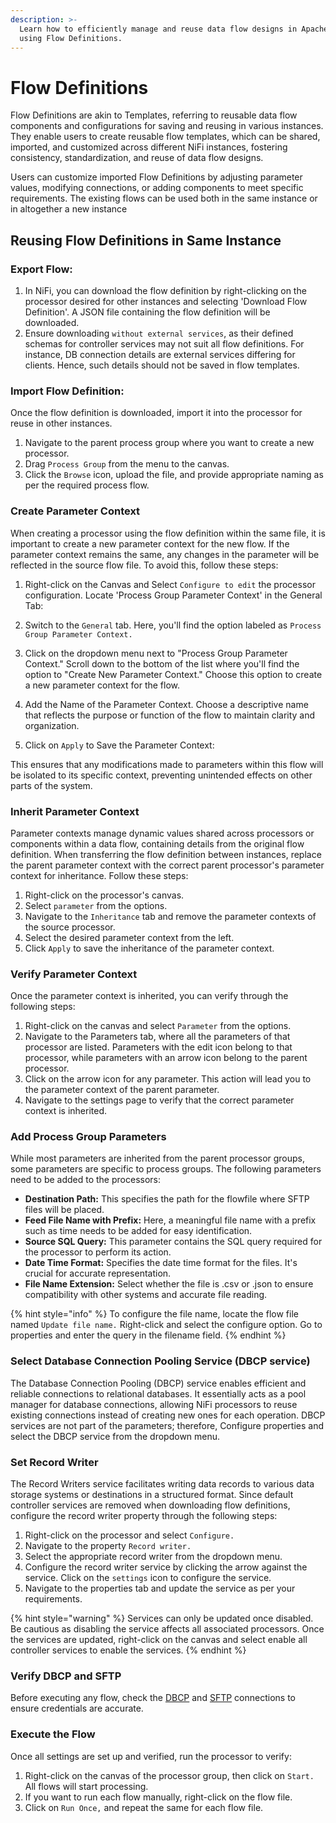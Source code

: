 ```yaml
---
description: >-
  Learn how to efficiently manage and reuse data flow designs in Apache NiFi
  using Flow Definitions.
---
```


# Flow Definitions

Flow Definitions are akin to Templates, referring to reusable data flow components and configurations for saving and reusing in various instances. They enable users to create reusable flow templates, which can be shared, imported, and customized across different NiFi instances, fostering consistency, standardization, and reuse of data flow designs.

Users can customize imported Flow Definitions by adjusting parameter values, modifying connections, or adding components to meet specific requirements. The existing flows can be used both in the same instance or in altogether a new instance

## Reusing Flow Definitions in Same Instance

### Export Flow:

1. In NiFi, you can download the flow definition by right-clicking on the processor desired for other instances and selecting 'Download Flow Definition'. A JSON file containing the flow definition will be downloaded.
2. Ensure downloading `without external services`, as their defined schemas for controller services may not suit all flow definitions. For instance, DB connection details are external services differing for clients. Hence, such details should not be saved in flow templates.

### Import Flow Definition:

Once the flow definition is downloaded, import it into the processor for reuse in other instances.

1. Navigate to the parent process group where you want to create a new processor.
2. Drag `Process Group` from the menu to the canvas.
3. Click the `Browse` icon, upload the file, and provide appropriate naming as per the required process flow.

### Create Parameter Context

When creating a processor using the flow definition within the same file, it is important to create a new parameter context for the new flow. If the parameter context remains the same, any changes in the parameter will be reflected in the source flow file. To avoid this, follow these steps:

1. Right-click on the Canvas and Select `Configure to edit` the processor configuration.
Locate 'Process Group Parameter Context' in the General Tab:

2. Switch to the `General` tab. Here, you'll find the option labeled as `Process Group Parameter Context.`

3. Click on the dropdown menu next to "Process Group Parameter Context." Scroll down to the bottom of the list where you'll find the option to "Create New Parameter Context." Choose this option to create a new parameter context for the flow.

4. Add the Name of the Parameter Context. Choose a descriptive name that reflects the purpose or function of the flow to maintain clarity and organization.

5. Click on `Apply` to Save the Parameter Context:

This ensures that any modifications made to parameters within this flow will be isolated to its specific context, preventing unintended effects on other parts of the system.


### Inherit Parameter Context

Parameter contexts manage dynamic values shared across processors or components within a data flow, containing details from the original flow definition. When transferring the flow definition between instances, replace the parent parameter context with the correct parent processor's parameter context for inheritance. Follow these steps:

1. Right-click on the processor's canvas.
2. Select `parameter` from the options.
3. Navigate to the `Inheritance` tab and remove the parameter contexts of the source processor.
4. Select the desired parameter context from the left.
5. Click `Apply` to save the inheritance of the parameter context.

### Verify Parameter Context

Once the parameter context is inherited, you can verify through the following steps:

1. Right-click on the canvas and select `Parameter` from the options.
2. Navigate to the Parameters tab, where all the parameters of that processor are listed. Parameters with the edit icon belong to that processor, while parameters with an arrow icon belong to the parent processor.
3. Click on the arrow icon for any parameter. This action will lead you to the parameter context of the parent parameter.
4. Navigate to the settings page to verify that the correct parameter context is inherited.

### Add Process Group Parameters

While most parameters are inherited from the parent processor groups, some parameters are specific to process groups. The following parameters need to be added to the processors:

* **Destination Path:** This specifies the path for the flowfile where SFTP files will be placed.
* **Feed File Name with Prefix:** Here, a meaningful file name with a prefix such as time needs to be added for easy identification.
* **Source SQL Query:** This parameter contains the SQL query required for the processor to perform its action.
* **Date Time Format:** Specifies the date time format for the files. It's crucial for accurate representation.
* **File Name Extension:** Select whether the file is .csv or .json to ensure compatibility with other systems and accurate file reading.

{% hint style="info" %}
To configure the file name, locate the flow file named `Update file name.` Right-click and select the configure option. Go to properties and enter the query in the filename field.
{% endhint %}

### Select Database Connection Pooling Service (DBCP service)

The Database Connection Pooling (DBCP) service enables efficient and reliable connections to relational databases. It essentially acts as a pool manager for database connections, allowing NiFi processors to reuse existing connections instead of creating new ones for each operation. DBCP services are not part of the parameters; therefore, Configure properties and select the DBCP service from the dropdown menu.

### Set Record Writer

The Record Writers service facilitates writing data records to various data storage systems or destinations in a structured format. Since default controller services are removed when downloading flow definitions, configure the record writer property through the following steps:

1. Right-click on the processor and select `Configure.`
2. Navigate to the property `Record writer.`
3. Select the appropriate record writer from the dropdown menu.
4. Configure the record writer service by clicking the arrow against the service. Click on the `settings` icon to configure the service.
5. Navigate to the properties tab and update the service as per your requirements.

{% hint style="warning" %}
Services can only be updated once disabled. Be cautious as disabling the service affects all associated processors. Once the services are updated, right-click on the canvas and select enable all controller services to enable the services.
{% endhint %}

### Verify DBCP and SFTP

Before executing any flow, check the [DBCP](verify-processor-properties.md#database-connection-pooling-dbcp) and [SFTP](verify-processor-properties.md#secure-file-transfer-protocol) connections to ensure credentials are accurate.

### Execute the Flow

Once all settings are set up and verified, run the processor to verify:

1. Right-click on the canvas of the processor group, then click on `Start.` All flows will start processing.
2. If you want to run each flow manually, right-click on the flow file.
3. Click on `Run Once,` and repeat the same for each flow file.

